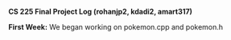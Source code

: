 **CS 225 Final Project Log (rohanjp2, kdadi2, amart317)**

**First Week:**
We began working on pokemon.cpp and pokemon.h
